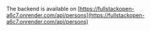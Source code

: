 The backend is available on [https://fullstackopen-a6c7.onrender.com/api/persons](https://fullstackopen-a6c7.onrender.com/api/persons)
